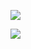 ![](https://github.com/riccaran/structural_bioinformatics/blob/main/output/p16/animations/p16_IONIC.gif)

![](https://github.com/riccaran/structural_bioinformatics/blob/main/output/antibody/animatios/antibody_VDW.gif)